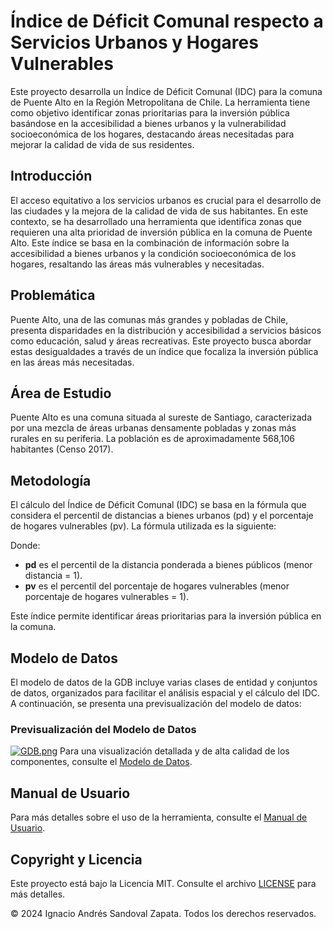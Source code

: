 # Índice de Déficit Comunal respecto a Servicios Urbanos y Hogares Vulnerables

Este proyecto desarrolla un Índice de Déficit Comunal (IDC) para la comuna de Puente Alto en la Región Metropolitana de Chile. La herramienta tiene como objetivo identificar zonas prioritarias para la inversión pública basándose en la accesibilidad a bienes urbanos y la vulnerabilidad socioeconómica de los hogares, destacando áreas necesitadas para mejorar la calidad de vida de sus residentes.

## Introducción
El acceso equitativo a los servicios urbanos es crucial para el desarrollo de las ciudades y la mejora de la calidad de vida de sus habitantes. En este contexto, se ha desarrollado una herramienta que identifica zonas que requieren una alta prioridad de inversión pública en la comuna de Puente Alto. Este índice se basa en la combinación de información sobre la accesibilidad a bienes urbanos y la condición socioeconómica de los hogares, resaltando las áreas más vulnerables y necesitadas.

## Problemática
Puente Alto, una de las comunas más grandes y pobladas de Chile, presenta disparidades en la distribución y accesibilidad a servicios básicos como educación, salud y áreas recreativas. Este proyecto busca abordar estas desigualdades a través de un índice que focaliza la inversión pública en las áreas más necesitadas.

## Área de Estudio
Puente Alto es una comuna situada al sureste de Santiago, caracterizada por una mezcla de áreas urbanas densamente pobladas y zonas más rurales en su periferia. La población es de aproximadamente 568,106 habitantes (Censo 2017).

## Metodología
El cálculo del Índice de Déficit Comunal (IDC) se basa en la fórmula que considera el percentil de distancias a bienes urbanos (pd) y el porcentaje de hogares vulnerables (pv). La fórmula utilizada es la siguiente:


Donde:
- **pd** es el percentil de la distancia ponderada a bienes públicos (menor distancia = 1).
- **pv** es el percentil del porcentaje de hogares vulnerables (menor porcentaje de hogares vulnerables = 1).

Este índice permite identificar áreas prioritarias para la inversión pública en la comuna.

## Modelo de Datos
El modelo de datos de la GDB incluye varias clases de entidad y conjuntos de datos, organizados para facilitar el análisis espacial y el cálculo del IDC. A continuación, se presenta una previsualización del modelo de datos:
### Previsualización del Modelo de Datos
[![GDB.png](https://i.postimg.cc/PfP0kjyb/GDB.png)](https://postimg.cc/8sgZhxqs)
Para una visualización detallada y de alta calidad de los componentes, consulte el [Modelo de Datos](Modelo%20de%20Datos.pdf).

## Manual de Usuario
Para más detalles sobre el uso de la herramienta, consulte el [Manual de Usuario](Manual%20de%20Usuario.docx).

## Copyright y Licencia
Este proyecto está bajo la Licencia MIT. Consulte el archivo [LICENSE](LICENSE) para más detalles.

© 2024 Ignacio Andrés Sandoval Zapata. Todos los derechos reservados.
